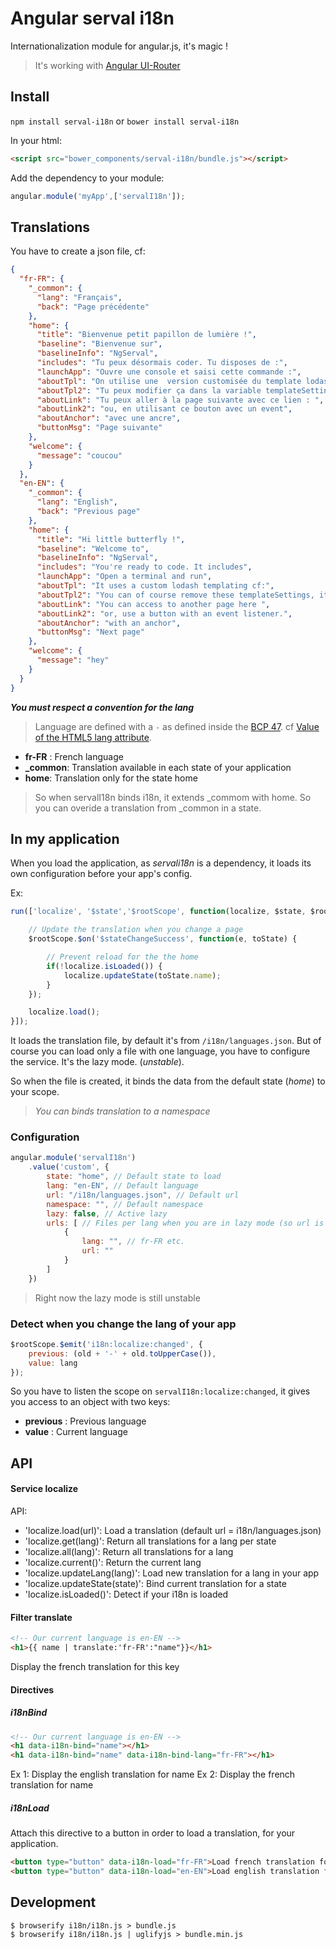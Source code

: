# Angular serval i18n

Internationalization module for angular.js, it's magic !

> It's working with [Angular UI-Router](https://github.com/angular-ui/ui-router/)

## Install

`npm install serval-i18n` or `bower install serval-i18n`

In your html:

```html
<script src="bower_components/serval-i18n/bundle.js"></script>
```

Add the dependency to your module:

```JavaScript
angular.module('myApp',['servalI18n']);
```

## Translations

You have to create a json file, cf:

```json
{
  "fr-FR": {
    "_common": {
      "lang": "Français",
      "back": "Page précédente"
    },
    "home": {
      "title": "Bienvenue petit papillon de lumière !",
      "baseline": "Bienvenue sur",
      "baselineInfo": "NgServal",
      "includes": "Tu peux désormais coder. Tu disposes de :",
      "launchApp": "Ouvre une console et saisi cette commande :",
      "aboutTpl": "On utilise une  version customisée du template lodash cf:",
      "aboutTpl2": "Tu peux modifier ça dans la variable templateSettings, on trouve ça dans ce fichier",
      "aboutLink": "Tu peux aller à la page suivante avec ce lien : ",
      "aboutLink2": "ou, en utilisant ce bouton avec un event",
      "aboutAnchor": "avec une ancre",
      "buttonMsg": "Page suivante"
    },
    "welcome": {
      "message": "coucou"
    }
  },
  "en-EN": {
    "_common": {
      "lang": "English",
      "back": "Previous page"
    },
    "home": {
      "title": "Hi little butterfly !",
      "baseline": "Welcome to",
      "baselineInfo": "NgServal",
      "includes": "You're ready to code. It includes",
      "launchApp": "Open a terminal and run",
      "aboutTpl": "It uses a custom lodash templating cf:",
      "aboutTpl2": "You can of course remove these templateSettings, it's located inside",
      "aboutLink": "You can access to another page here ",
      "aboutLink2": "or, use a button with an event listener.",
      "aboutAnchor": "with an anchor",
      "buttonMsg": "Next page"
    },
    "welcome": {
      "message": "hey"
    }
  }
}
```

***You must respect a convention for the lang***
> Language are defined with a `-` as defined inside the [BCP 47](http://tools.ietf.org/html/bcp47). cf [Value of the HTML5 lang attribute](http://webmasters.stackexchange.com/questions/28307/value-of-the-html5-lang-attribute).

- **fr-FR** : French language
- **_common**: Translation available in each state of your application
- **home**: Translation only for the state home

> So when servalI18n binds i18n, it extends _commom with home. So you can overide a translation from _common in a state.

## In my application

When you load the application, as *servali18n* is a dependency, it loads its own configuration before your app's config.

Ex:

```JavaScript
run(['localize', '$state','$rootScope', function(localize, $state, $rootScope) {

    // Update the translation when you change a page
    $rootScope.$on('$stateChangeSuccess', function(e, toState) {

        // Prevent reload for the the home
        if(!localize.isLoaded()) {
            localize.updateState(toState.name);
        }
    });

    localize.load();
}]);
```

It loads the translation file, by default it's from `/i18n/languages.json`. But of course you can load only a file with one language, you have to configure the service. It's the lazy mode. (*unstable*).

So when the file is created, it binds the data from the default state (*home*) to your scope.

> *You can binds translation to a namespace*

### Configuration

```JavaScript
angular.module('servalI18n')
    .value('custom', {
        state: "home", // Default state to load
        lang: "en-EN", // Default language
        url: "/i18n/languages.json", // Default url
        namespace: "", // Default namespace
        lazy: false, // Active lazy
        urls: [ // Files per lang when you are in lazy mode (so url is useless)
            {
                lang: "", // fr-FR etc.
                url: ""
            }
        ]
    })
```

> Right now the lazy mode is still unstable

### Detect when you change the lang of your app

```JavaScript
$rootScope.$emit('i18n:localize:changed', {
    previous: (old + '-' + old.toUpperCase()),
    value: lang
});
```

So you have to listen the scope on `servalI18n:localize:changed`, it gives you access to an object with two keys:

- **previous** : Previous language
- **value** : Current language

## API

#### Service localize

API:

- 'localize.load(url)': Load a translation (default url = i18n/languages.json)
- 'localize.get(lang)': Return all translations for a lang per state
- 'localize.all(lang)': Return all translations for a lang
- 'localize.current()': Return the current lang
- 'localize.updateLang(lang)': Load new translation for a lang in your app
- 'localize.updateState(state)': Bind current translation for a state
- 'localize.isLoaded()': Detect if your i18n is loaded

#### Filter translate

```html
<!-- Our current language is en-EN -->
<h1>{{ name | translate:'fr-FR':"name"}}</h1>
```
Display the french translation for this key

#### Directives

##### i18nBind

```html
<!-- Our current language is en-EN -->
<h1 data-i18n-bind="name"></h1>
<h1 data-i18n-bind="name" data-i18n-bind-lang="fr-FR"></h1>
```

Ex 1: Display the english translation for name
Ex 2: Display the french translation for name

##### i18nLoad

Attach this directive to a button in order to load a translation, for your application.

```html
<button type="button" data-i18n-load="fr-FR">Load french translation for the app</button>
<button type="button" data-i18n-load="en-EN">Load english translation for the app</button>
```

## Development

```
$ browserify i18n/i18n.js > bundle.js
$ browserify i18n/i18n.js | uglifyjs > bundle.min.js
```